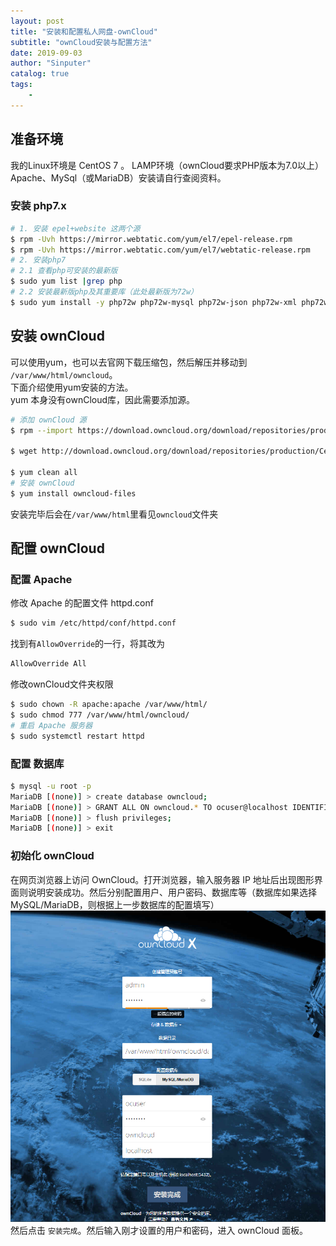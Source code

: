 ```yaml
---
layout: post
title: "安装和配置私人网盘-ownCloud"
subtitle: "ownCloud安装与配置方法"
date: 2019-09-03
author: "Sinputer"
catalog: true
tags: 
    - 
---
```

## 准备环境
我的Linux环境是 CentOS 7 。
LAMP环境（ownCloud要求PHP版本为7.0以上）
Apache、MySql（或MariaDB）安装请自行查阅资料。

### 安装 php7.x
```bash
# 1. 安装 epel+website 这两个源  
$ rpm -Uvh https://mirror.webtatic.com/yum/el7/epel-release.rpm 
$ rpm -Uvh https://mirror.webtatic.com/yum/el7/webtatic-release.rpm
# 2. 安装php7
# 2.1 查看php可安装的最新版
$ sudo yum list |grep php
# 2.2 安装最新版php及其重要库（此处最新版为72w）
$ sudo yum install -y php72w php72w-mysql php72w-json php72w-xml php72w-mbstring php72w-zip php72w-gd curl php72w-curl php72w-pdo php72w-intl
```
## 安装 ownCloud
可以使用yum，也可以去官网下载压缩包，然后解压并移动到 `/var/www/html/owncloud`。  
下面介绍使用yum安装的方法。  
yum 本身没有ownCloud库，因此需要添加源。
```bash
# 添加 ownCloud 源
$ rpm --import https://download.owncloud.org/download/repositories/production/CentOS_7/repodata/repomd.xml.key

$ wget http://download.owncloud.org/download/repositories/production/CentOS_7/ce:stable.repo -O /etc/yum.repos.d/ce:stable.repo

$ yum clean all
# 安装 ownCloud
$ yum install owncloud-files
```
安装完毕后会在`/var/www/html`里看见`owncloud`文件夹

## 配置 ownCloud
### 配置 Apache
修改 Apache 的配置文件 httpd.conf
```bash
$ sudo vim /etc/httpd/conf/httpd.conf
```
找到有`AllowOverride`的一行，将其改为
```bash
AllowOverride All
```
修改ownCloud文件夹权限
```bash
$ sudo chown -R apache:apache /var/www/html/
$ sudo chmod 777 /var/www/html/owncloud/
# 重启 Apache 服务器
$ sudo systemctl restart httpd
```
### 配置 数据库
```bash
$ mysql -u root -p
MariaDB [(none)] > create database owncloud;
MariaDB [(none)] > GRANT ALL ON owncloud.* TO ocuser@localhost IDENTIFIED BY 'owncloud';
MariaDB [(none)] > flush privileges;
MariaDB [(none)] > exit
```

### 初始化 ownCloud
在网页浏览器上访问 OwnCloud。打开浏览器，输入服务器 IP 地址后出现图形界面则说明安装成功。然后分别配置用户、用户密码、数据库等（数据库如果选择MySQL/MariaDB，则根据上一步数据库的配置填写）
![ownCloud初始界面](/img/in-post/owncloud.png)
然后点击 `安装完成`。然后输入刚才设置的用户和密码，进入 ownCloud 面板。